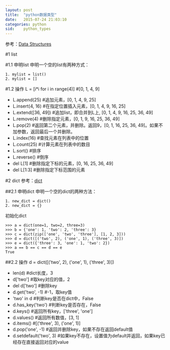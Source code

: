```yaml
---
layout: post
title:  "python数据类型"
date:   2015-07-24 21:03:10
categories: python
sid:    python_types
---
```

参考：[Data Structures](https://docs.python.org/2/tutorial/datastructures.html)

#1 list

#1.1 申明list
申明一个空的list有两种方式：

	1. mylist = list()
	2. mylist = []

#1.2 操作
L = [i*i for i in range(4)] #[0, 1, 4, 9]

+ L.append(25) #追加元素，[0, 1, 4, 9, 25]
+ L.insert(4, 16) #在指定位置插入元素，[0, 1, 4, 9, 16, 25]
+ L.extend([36, 49]) #追加list，即合并到L上, [0, 1, 4, 9, 16, 25, 36, 49]
+ L.remove(4) #删除指定元素，[0, 1, 9, 16, 25, 36, 49]
+ L.pop(2) #返回第二个元素，并删除。返回9，[0, 1, 16, 25, 36, 49]。如果不加参数，返回最后一个并删除。
+ L.index(16) #查找元素在列表中的位置
+ L.count(25) #计算元素在列表中的数目
+ L.sort() #排序
+ L.reverse() #倒序
+ del L[1] #删除指定下标的元素，[0, 16, 25, 36, 49]
+ del L[1:3]  #删除指定下标范围的元素

#2 dict
参考：[dict](https://docs.python.org/2/library/stdtypes.html#dict)

##2.1 申明dict
申明一个空的dict的两种方法：

	1. new_dict = dict()
	2. new_dict = {}
初始化dict

	>>> a = dict(one=1, two=2, three=3)
	>>> b = {'one': 1, 'two': 2, 'three': 3}
	>>> c = dict(zip(['one', 'two', 'three'], [1, 2, 3]))
	>>> d = dict([('two', 2), ('one', 1), ('three', 3)])
	>>> e = dict({'three': 3, 'one': 1, 'two': 2})
	>>> a == b == c == d == e
	True

##2.2 操作
d = dict([('two', 2), ('one', 1), ('three', 3)])

+ len(d) #dict长度，3
+ d['two'] #取key对应的值，2
+ del d['two'] #删除key
+ d.get('two', -1) #-1，取key值
+ 'two' in d #判断key是否在dict中，False
+ d.has_key('two') #判断key是否存在，False
+ d.keys() #返回所有key，['three', 'one']
+ d.values() #返回所有数值，[3, 1]
+ d.items() #[('three', 3), ('one', 1)]
+ d.pop('one', -1) #返回并删除key，如果不存在返回default值
+ d.setdefault('two', 3) #如果key不存在，设置值为default并返回，如果key已经存在直接返回对应的value